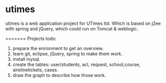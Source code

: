 utimes
======
utimes is a web application project for UTimes ltd. 
Which is based on j2ee with spring and jQuery, which could run on Tomcat & weblogic.
 
=======
Projects todo:
1. prepare the enrionment to get an overview.
2. learn git, eclipse, jQuery, spring to make them work.
3. install mysql.
4. create the tables: user/students, acl, request, school,course, airelinetickets, cases.
5. draw the graph to describe how those work.
